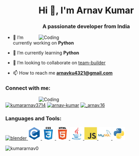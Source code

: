 <h1 align="center">Hi 👋, I'm Arnav Kumar</h1>
<h3 align="center">A passionate developer from India</h3>
<img  align="right" alt="Coding" width="400" src="https://media.giphy.com/media/v1.Y2lkPTc5MGI3NjExYzI3aXZic3NxeXk4MzN3b3Uzdng1aGUxZzhkdjY1dDZnc3RmaGVwciZlcD12MV9pbnRlcm5hbF9naWZfYnlfaWQmY3Q9Zw/v5xYHQh2y8AiQ/giphy.gif">

- 🔭 I’m currently working on **Python**

- 🌱 I’m currently learning **Python**

- 👯 I’m looking to collaborate on [team-builder](https://github.com/kumararnav0/Valorant-Team-Maker)

- 📫 How to reach me **arnavku4321@gmail.com**

<h3 align="left">Connect with me:</h3>
<img align="right" alt="Coding" width="400" src="https://media.giphy.com/media/v1.Y2lkPTc5MGI3NjExazAwb3NxeDAyYzRpeHI2dm4wb2Q4azYxNG1mZjV4eWpsc2xybDRyNiZlcD12MV9pbnRlcm5hbF9naWZfYnlfaWQmY3Q9Zw/YAnpMSHcurJVS/giphy.gif"> 
<p align="left">
<a href="https://twitter.com/kumararnav3714" target="blank"><img align="center" src="https://raw.githubusercontent.com/rahuldkjain/github-profile-readme-generator/master/src/images/icons/Social/twitter.svg" alt="kumararnav3714" height="30" width="40" /></a>
<a href="https://linkedin.com/in/arnavkumar" target="blank"><img align="center" src="https://raw.githubusercontent.com/rahuldkjain/github-profile-readme-generator/master/src/images/icons/Social/linked-in-alt.svg" alt="arnav-kumar" height="30" width="40" /></a>
<a href="https://instagram.com/_arnav.16" target="blank"><img align="center" src="https://raw.githubusercontent.com/rahuldkjain/github-profile-readme-generator/master/src/images/icons/Social/instagram.svg" alt="_arnav.16" height="30" width="40" /></a>
</p>

<h3 align="left">Languages and Tools:</h3>
<p align="left"> <a href="https://www.blender.org/" target="_blank" rel="noreferrer"> <img src="https://download.blender.org/branding/community/blender_community_badge_white.svg" alt="blender" width="40" height="40"/> </a> <a href="https://www.cprogramming.com/" target="_blank" rel="noreferrer"> <img src="https://raw.githubusercontent.com/devicons/devicon/master/icons/c/c-original.svg" alt="c" width="40" height="40"/> </a> <a href="https://www.w3schools.com/css/" target="_blank" rel="noreferrer"> <img src="https://raw.githubusercontent.com/devicons/devicon/master/icons/css3/css3-original-wordmark.svg" alt="css3" width="40" height="40"/> </a> <a href="https://www.w3.org/html/" target="_blank" rel="noreferrer"> <img src="https://raw.githubusercontent.com/devicons/devicon/master/icons/html5/html5-original-wordmark.svg" alt="html5" width="40" height="40"/> </a> <a href="https://www.java.com" target="_blank" rel="noreferrer"> <img src="https://raw.githubusercontent.com/devicons/devicon/master/icons/java/java-original.svg" alt="java" width="40" height="40"/> </a> <a href="https://developer.mozilla.org/en-US/docs/Web/JavaScript" target="_blank" rel="noreferrer"> <img src="https://raw.githubusercontent.com/devicons/devicon/master/icons/javascript/javascript-original.svg" alt="javascript" width="40" height="40"/> </a> <a href="https://www.mysql.com/" target="_blank" rel="noreferrer"> <img src="https://raw.githubusercontent.com/devicons/devicon/master/icons/mysql/mysql-original-wordmark.svg" alt="mysql" width="40" height="40"/> </a> <a href="https://www.python.org" target="_blank" rel="noreferrer"> <img src="https://raw.githubusercontent.com/devicons/devicon/master/icons/python/python-original.svg" alt="python" width="40" height="40"/> </a> </p>

<p><img align="center" src="https://github-readme-streak-stats.herokuapp.com/?user=kumararnav0&" alt="kumararnav0" /></p>
